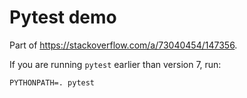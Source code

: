 # Pytest demo

Part of <https://stackoverflow.com/a/73040454/147356>.

If you are running `pytest` earlier than version 7, run:

```
PYTHONPATH=. pytest
```
